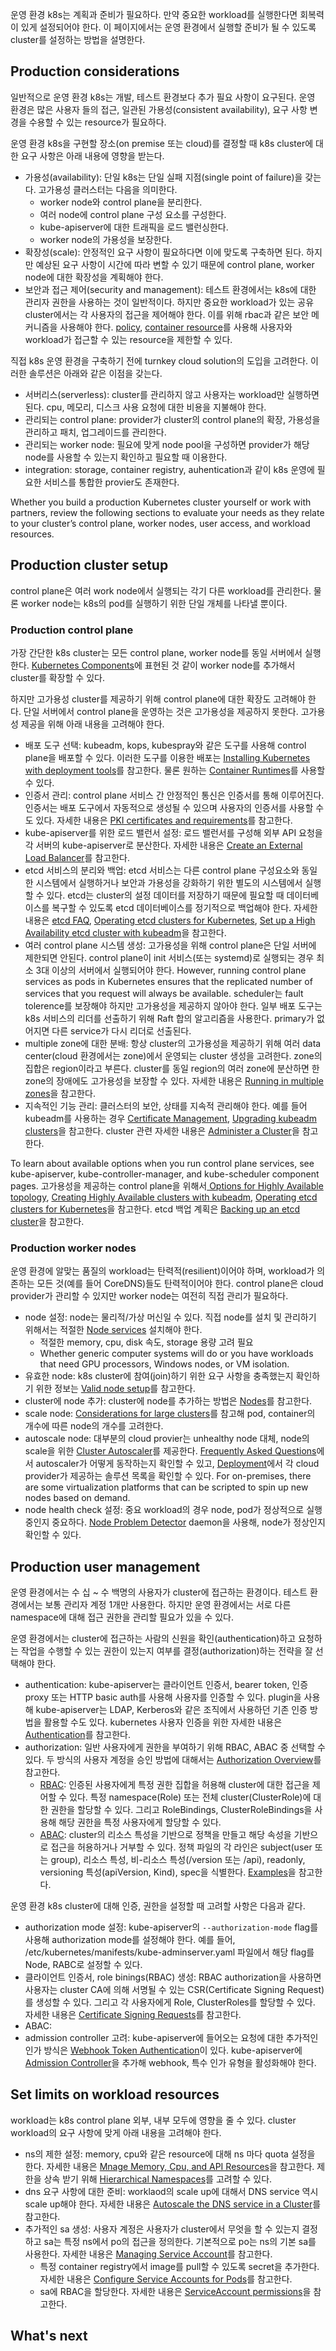 운영 환경 k8s는 계획과 준비가 필요하다. 만약 중요한 workload를 실행한다면 회복력이 있게 설정되어야 한다. 이 페이지에서는 운영 환경에서 실행할 준비가 될 수 있도록 cluster를 설정하는 방법을 설명한다.

## Production considerations
일반적으로 운영 환경 k8s는 개발, 테스트 환경보다 추가 필요 사항이 요구된다. 운영 환경은 많은 사용자 들의 접근, 일관된 가용성(consistent availability), 요구 사항 변경을 수용할 수 있는 resource가 필요하다.

운영 환경 k8s을 구현할 장소(on premise 또는 cloud)를 결정할 때 k8s cluster에 대한 요구 사항은 아래 내용에 영향을 받는다.
- 가용성(availability): 단일 k8s는 단일 실패 지점(single point of failure)을 갖는다. 고가용성 클러스터는 다음을 의미한다.
    - worker node와 control plane을 분리한다.
    - 여러 node에 control plane 구성 요소를 구성한다.
    - kube-apiserver에 대한 트래픽을 로드 밸런싱한다.
    - worker node의 가용성을 보장한다.
- 확장성(scale): 안정적인 요구 사항이 필요하다면 이에 맞도록 구축하면 된다. 하지만 예상된 요구 사항이 시간에 따라 변할 수 있기 때문에 control plane, worker node에 대한 확장성을 계획해야 한다.
- 보안과 접근 제어(security and management): 테스트 환경에서는 k8s에 대한 관리자 권한을 사용하는 것이 일반적이다. 하지만 중요한 workload가 있는 공유 cluster에서는 각 사용자의 접근을 제어해야 한다. 이를 위해 rbac과 같은 보안 메커니즘을 사용해야 한다. [policy](https://kubernetes.io/docs/concepts/policy/), [container resource](https://kubernetes.io/docs/concepts/configuration/manage-resources-containers/)를 사용해 사용자와 workload가 접근할 수 있는 resource을 제한할 수 있다.

직접 k8s 운영 환경을 구축하기 전에 turnkey cloud solution의 도입을 고려한다. 이러한 솔루션은 아래와 같은 이점을 갖는다.
- 서버리스(serverless): cluster를 관리하지 않고 사용자는 workload만 실행하면 된다. cpu, 메모리, 디스크 사용 요청에 대한 비용을 지불해야 한다.
- 관리되는 control plane: provider가 cluster의 control plane의 확장, 가용성을 관리하고 패치, 업그레이드를 관리한다.
- 관리되는 worker node: 필요에 맞게 node pool을 구성하면 provider가 해당 node를 사용할 수 있는지 확인하고 필요할 때 이용한다.
- integration: storage, container registry, auhentication과 같이 k8s 운영에 필요한 서비스를 통합한 provier도 존재한다.

Whether you build a production Kubernetes cluster yourself or work with partners, review the following sections to evaluate your needs as they relate to your cluster’s control plane, worker nodes, user access, and workload resources.

## Production cluster setup
control plane은 여러 work node에서 실행되는 각기 다른 workload를 관리한다. 물론 worker node는 k8s의 pod를 실행하기 위한 단일 개체를 나타낼 뿐이다.

### Production control plane
가장 간단한 k8s cluster는 모든 control plane, worker node를 동일 서버에서 실행한다. [Kubernetes Components](https://kubernetes.io/docs/concepts/overview/components/)에 표현된 것 같이 worker node를 추가해서 cluster를 확장할 수 있다.

하지만 고가용성 cluster를 제공하기 위해 control plane에 대한 확장도 고려해야 한다. 단일 서버에서 control plane을 운영하는 것은 고가용성을 제공하지 못한다. 고가용성 제공을 위해 아래 내용을 고려해야 한다.
- 배포 도구 선택: kubeadm, kops, kubespray와 같은 도구를 사용해 control plane을 배포할 수 있다. 이러한 도구를 이용한 배포는 [Installing Kubernetes with deployment tools](https://kubernetes.io/docs/setup/production-environment/tools/)를 참고한다. 물론 원하는 [Container Runtimes](https://kubernetes.io/docs/setup/production-environment/container-runtimes/)를 사용할 수 있다.
- 인증서 관리: control plane 서비스 간 안정적인 통신은 인증서를 통해 이루어진다. 인증서는 배포 도구에서 자동적으로 생성될 수 있으며 사용자의 인증서를 사용할 수도 있다. 자세한 내용은 [PKI certificates and requirements](https://kubernetes.io/docs/setup/best-practices/certificates/)를 참고한다.
- kube-apiserver를 위한 로드 밸런서 설정: 로드 밸런서를 구성해 외부 API 요청을 각 서버의 kube-apiserver로 분산한다. 자세한 내용은 [Create an External Load Balancer](https://kubernetes.io/docs/tasks/access-application-cluster/create-external-load-balancer/)를 참고한다.
- etcd 서비스의 분리와 백업: etcd 서비스는 다른 control plane 구성요소와 동일한 시스템에서 실행하거나 보안과 가용성을 강화하기 위한 별도의 시스템에서 실행할 수 있다. etcd는 cluster의 설정 데이터를 저장하기 때문에 필요할 때 데이터베이스를 복구할 수 있도록 etcd 데이터베이스를 정기적으로 백업해야 한다. 자세한 내용은 [etcd FAQ](https://etcd.io/docs/v3.5/faq/), [Operating etcd clusters for Kubernetes](https://kubernetes.io/docs/tasks/administer-cluster/configure-upgrade-etcd/), [Set up a High Availability etcd cluster with kubeadm](https://kubernetes.io/docs/setup/production-environment/tools/kubeadm/setup-ha-etcd-with-kubeadm/)을 참고한다.
- 여러 control plane 시스템 생성: 고가용성을 위해 control plane은 단일 서버에 제한되면 안된다. control plane이 init 서비스(또는 systemd)로 실행되는 경우 최소 3대 이상의 서버에서 실행되어야 한다. However, running control plane services as pods in Kubernetes ensures that the replicated number of services that you request will always be available. scheduler는 fault tolerence를 보장해야 하지만 고가용성을 제공하지 않아야 한다. 일부 배포 도구는 k8s 서비스의 리더를 선출하기 위해 Raft 합의 알고리즘을 사용한다. primary가 없어지면 다른 service가 다시 리더로 선출된다.
- multiple zone에 대한 분배: 항상 cluster의 고가용성을 제공하기 위해 여러 data center(cloud 환경에서는 zone)에서 운영되는 cluster 생성을 고려한다. zone의 집합은 region이라고 부른다. cluster를 동일 region의 여러 zone에 분산하면 한 zone의 장애에도 고가용성을 보장할 수 있다. 자세한 내용은 [Running in multiple zones](https://kubernetes.io/docs/setup/best-practices/multiple-zones/)을 참고한다.
- 지속적인 기능 관리: 클러스터의 보안, 상태를 지속적 관리해야 한다. 예를 들어 kubeadm를 사용하는 경우 [Certificate Management](https://kubernetes.io/docs/tasks/administer-cluster/kubeadm/kubeadm-certs/), [Upgrading kubeadm clusters](https://kubernetes.io/docs/tasks/administer-cluster/kubeadm/kubeadm-upgrade/)을 참고한다. cluster 관련 자세한 내용은 [Administer a Cluster](https://kubernetes.io/docs/tasks/administer-cluster/)을 참고한다.

To learn about available options when you run control plane services, see kube-apiserver, kube-controller-manager, and kube-scheduler component pages. 고가용성을 제공하는 control plane을 위해서[ Options for Highly Available topology](https://kubernetes.io/docs/setup/production-environment/tools/kubeadm/ha-topology/), [Creating Highly Available clusters with kubeadm](https://kubernetes.io/docs/setup/production-environment/tools/kubeadm/high-availability/), [Operating etcd clusters for Kubernetes](https://kubernetes.io/docs/tasks/administer-cluster/configure-upgrade-etcd/)을 참고한다. etcd 백업 계획은 [Backing up an etcd cluster](https://kubernetes.io/docs/tasks/administer-cluster/configure-upgrade-etcd/#backing-up-an-etcd-cluster)을 참고한다.

### Production worker nodes
운영 환경에 알맞는 품질의 workload는 탄력적(resilient)이어야 하며, workload가 의존하는 모든 것(예를 들어 CoreDNS)들도 탄력적이어야 한다. control plane은 cloud provider가 관리할 수 있지만 worker node는 여전히 직접 관리가 필요하다.
- node 설정: node는 물리적/가상 머신일 수 있다. 직접 node를 설치 및 관리하기 위해서는 적절한 [Node services](https://kubernetes.io/docs/concepts/overview/components/#node-components) 설치해야 한다.
    - 적절한 memory, cpu, disk 속도, storage 용량 고려 필요
    - Whether generic computer systems will do or you have workloads that need GPU processors, Windows nodes, or VM isolation.
- 유효한 node: k8s cluster에 참여(join)하기 위한 요구 사항을 충족했는지 확인하기 위한 정보는 [Valid node setup](https://kubernetes.io/docs/setup/best-practices/node-conformance/)를 참고한다.
- cluster에 node 추가: cluster에 node를 추가하는 방법은 [Nodes](https://kubernetes.io/docs/concepts/architecture/nodes/)를 참고한다.
- scale node: [Considerations for large clusters](https://kubernetes.io/docs/setup/best-practices/cluster-large/)를 참고해 pod, container의 개수에 따른 node의 개수를 고려한다.
- autoscale node: 대부분의 cloud provier는 unhealthy node 대체, node의 scale을 위한 [Cluster Autoscaler](https://github.com/kubernetes/autoscaler/tree/master/cluster-autoscaler#readme)를 제공한다. [Frequently Asked Questions](https://github.com/kubernetes/autoscaler/blob/master/cluster-autoscaler/FAQ.md)에서 autoscaler가 어떻게 동작하는지 확인할 수 있고, [Deployment](https://github.com/kubernetes/autoscaler/tree/master/cluster-autoscaler#deployment)에서 각 cloud provider가 제공하는 솔루션 목록을 확인할 수 있다. For on-premises, there are some virtualization platforms that can be scripted to spin up new nodes based on demand.
- node health check 설정: 중요 workload의 경우 node, pod가 정상적으로 실행 중인지 중요하다. [Node Problem Detector](https://kubernetes.io/docs/tasks/debug/debug-cluster/monitor-node-health/) daemon을 사용해, node가 정상인지 확인할 수 있다.

## Production user management
운영 환경에서는 수 십 ~ 수 백명의 사용자가 cluster에 접근하는 환경이다. 테스트 환경에서는 보통 관리자 계정 1개만 사용한다. 하지만 운영 환경에서는 서로 다른 namespace에 대해 접근 권한을 관리할 필요가 있을 수 있다.

운영 환경에서는 cluster에 접근하는 사람의 신원을 확인(authentication)하고 요청하는 작업을 수행할 수 있는 권한이 있는지 여부를 결정(authorization)하는 전략을 잘 선택해야 한다.
- authentication: kube-apiserver는 클라이언트 인증서, bearer token, 인증 proxy 또는 HTTP basic auth를 사용해 사용자를 인증할 수 있다. plugin을 사용해 kube-apiserver는 LDAP, Kerberos와 같은 조직에서 사용하던 기존 인증 방법을 활용할 수도 있다. kubernetes 사용자 인증을 위한 자세한 내용은 [Authentication](https://kubernetes.io/docs/reference/access-authn-authz/authentication/)를 참고한다.
- authorization: 일반 사용자에게 권한을 부여하기 위해 RBAC, ABAC 중 선택할 수 있다. 두 방식의 사용자 계정을 승인 방법에 대해서는 [Authorization Overview](https://kubernetes.io/docs/reference/access-authn-authz/authorization/)를 참고한다.
    - [RBAC](https://kubernetes.io/docs/reference/access-authn-authz/rbac/): 인증된 사용자에게 특정 권한 집합을 허용해 cluster에 대한 접근을 제어할 수 있다. 특정 namespace(Role) 또는 전체 cluster(ClusterRole)에 대한 권한을 할당할 수 있다. 그리고 RoleBindings, ClusterRoleBindings을 사용해 해당 권한을 특정 사용자에게 할당할 수 있다.
    - [ABAC](https://kubernetes.io/docs/reference/access-authn-authz/abac/): cluster의 리소스 특성을 기반으로 정책을 만들고 해당 속성을 기반으로 접근을 허용하거나 거부할 수 있다. 정책 파일의 각 라인은 subject(user 또는 group), 리소스 특성, 비-리소스 특성(/version 또는 /api), readonly, versioning 특성(apiVersion, Kind), spec을 식별한다. [Examples](https://kubernetes.io/docs/reference/access-authn-authz/abac/#examples)을 참고한다.

운영 환경 k8s cluster에 대해 인증, 권한을 설정할 때 고려할 사항은 다음과 같다.
- authorization mode 설정: kube-apiserver의 `--authorization-mode` flag를 사용해 authorization mode를 설정해야 한다. 예를 들어, /etc/kubernetes/manifests/kube-adminserver.yaml 파일에서 해당 flag를 Node, RABC로 설정할 수 있다.
- 클라이언트 인증서, role binings(RBAC) 생성: RBAC authorization을 사용하면 사용자는 cluster CA에 의해 서명될 수 있는 CSR(Certificate Signing Request)를 생성할 수 있다. 그리고 각 사용자에게 Role, ClusterRoles를 할당할 수 있다. 자세한 내용은 [Certificate Signing Requests](https://kubernetes.io/docs/reference/access-authn-authz/certificate-signing-requests/)를 참고한다.
- ABAC:
- admission controller 고려: kube-apiserver에 들어오는 요청에 대한 추가적인 인가 방식은 [Webhook Token Authentication](https://kubernetes.io/docs/reference/access-authn-authz/authentication/#webhook-token-authentication)이 있다. kube-apiserver에 [Admission Controller](https://kubernetes.io/docs/reference/access-authn-authz/admission-controllers/)을 추가해 webhook, 특수 인가 유형을 활성화해야 한다.

## Set limits on workload resources
workload는 k8s control plane 외부, 내부 모두에 영향을 줄 수 있다. cluster workload의 요구 사항에 맞게 아래 내용을 고려해야 한다.
- ns의 제한 설정: memory, cpu와 같은 resource에 대해 ns 마다 quota 설정을 한다. 자세한 내용은 [Mnage Memory, Cpu, and API Resources](https://kubernetes.io/docs/tasks/administer-cluster/manage-resources/)을 참고한다. 제한을 상속 받기 위해 [Hierarchical Namespaces](https://kubernetes.io/blog/2020/08/14/introducing-hierarchical-namespaces/)를 고려할 수 있다.
- dns 요구 사항에 대한 준비: worklaod의 scale up에 대해서 DNS service 역시 scale up해야 한다. 자세한 내용은 [Autoscale the DNS service in a Cluster](https://kubernetes.io/docs/tasks/administer-cluster/dns-horizontal-autoscaling/)를 참고한다.
- 추가적인 sa 생성: 사용자 계정은 사용자가 cluster에서 무엇을 할 수 있는지 결정하고 sa는 특정 ns에서 po의 접근을 정의한다. 기본적으로 po는 ns의 기본 sa를 사용한다. 자세한 내용은 [Managing Service Account](https://kubernetes.io/docs/reference/access-authn-authz/service-accounts-admin/)를 참고한다.
    - 특정 container registry에서 image를 pull할 수 있도록 secret을 추가한다. 자세한 내용은 [Configure Service Accounts for Pods](https://kubernetes.io/docs/tasks/configure-pod-container/configure-service-account/)를 참고한다.
    - sa에 RBAC을 할당한다. 자세한 내용은 [ServiceAccount permissions](https://kubernetes.io/docs/reference/access-authn-authz/rbac/#service-account-permissions)을 참고한다.

## What's next